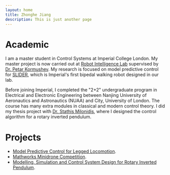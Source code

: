 ```yaml
---
layout: home
title: Zhonghe Jiang
description: This is just another page
---
```


# Academic
I am a master student in Control Systems at Imperial College London. My master project is now carried out at [Robot Intelligence Lab](https://www.imperial.ac.uk/robot-intelligence/) supervised by [Dr. Petar Kormushev](http://kormushev.com/). My research is focused on model predictive control for [SLIDER](https://www.imperial.ac.uk/robot-intelligence/robots/slider/), which is Imperial's first bipedal walking robot designed in our lab.

Before joining Imperial, I completed the "2+2" undergraduate program in Electrical and Electronic Engineering between Nanjing University of Aeronautics and Astronautics (NUAA) and City, University of London. The course has many extra modules in classical and modern control theory. I did my thesis project with [Dr. Stathis Milonidis](https://www.city.ac.uk/people/academics/stathis-milonidis), where I designed the control algorithm for a rotary inverted pendulum.

# Projects
*   [Model Predictive Control for Legged Locomotion](./slider.html).
*   [Mathworks Minidrone Competition](./minidrone.html).
*   [Modelling, Simulation and Control System Design for Rotary Inverted Pendulum](./RIP.html).
